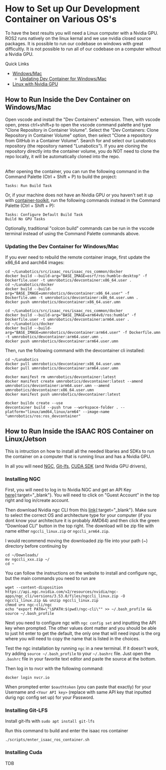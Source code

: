 # How to Set up Our Development Container on Various OS's
To have the best results you will need a Linux computer with a Nvidia GPU. ROS2 runs natively on the linux kernal and we use nvidia closed source packages. It is possible to run our codebase on windows with great difficultly. It is not possible to run all of our codebase on a computer without a Nvidia GPU.

Quick Links
- [Windows/Mac](#how-to-run-inside-the-dev-container-on-windowsmac)
  - [Updating Dev Container for Windows/Mac](#how-to-run-inside-the-dev-container-on-windowsmac)
- [Linux with Nvidia GPU](#how-to-run-inside-the-isaac-ros-container-on-linuxjetson)

## How to Run Inside the Dev Container on Windows/Mac 
Open vscode and install the "Dev Containers" extension. Then, with vscode open, press ctrl+shift+p to open the vscode command palette and type "Clone Repository in Container Volume". Select the "Dev Containers: Clone Repository in Container Volume" option, then select "Clone a repository from GitHub in a Container Volume". Search for and select our Lunabotics repository (the repository named "Lunabotics"). If you are cloning the repository directly into the container volume, you do NOT need to clone the repo locally, it will be automatically cloned into the repo.
<br><br>

After opening the container, you can run the following command in the Command Palette (Ctrl + Shift + P) to build the project:
```
Tasks: Run Build Task
```

Or, if your machine does not have an Nvidia GPU or you haven't set it up with [container-toolkit](https://docs.nvidia.com/datacenter/cloud-native/container-toolkit/latest/install-guide.html), run the following commands instead in the Command Palette (Ctrl + Shift + P):
```
Tasks: Configure Default Build Task
Build No GPU Tasks
```

Optionally, traditional "colcon build" commands can be run in the vscode terminal instead of using the Command Palette commands above.

### Updating the Dev Container for Windows/Mac
If you ever need to rebuild the remote container image, first update the x86_64 and aarch64 images:

```
cd ~/Lunabotics/src/isaac_ros/isaac_ros_common/docker
docker build --build-arg="BASE_IMAGE=osrf/ros:humble-desktop" -f Dockerfile.user -t umnrobotics/devcontainer:x86_64.user .
cd ~/Lunabotics/docker
docker build --build-arg="BASE_IMAGE=umnrobotics/devcontainer:x86_64.user" -f Dockerfile.umn -t umnrobotics/devcontainer:x86_64.user.umn .
docker push umnrobotics/devcontainer:x86_64.user.umn

cd ~/Lunabotics/src/isaac_ros/isaac_ros_common/docker
docker build --build-arg="BASE_IMAGE=arm64v8/ros:humble" -f Dockerfile.user -t umnrobotics/devcontainer:arm64.user .
cd ~/Lunabotics/docker
docker build --build-arg="BASE_IMAGE=umnrobotics/devcontainer:arm64.user" -f Dockerfile.umn -t umnrobotics/devcontainer:arm64.user.umn .
docker push umnrobotics/devcontainer:arm64.user.umn
```

Then, run the following command with the devcontainer cli installed:
```
cd ~/Lunabotics
docker pull umnrobotics/devcontainer:x86_64.user.umn
docker pull umnrobotics/devcontainer:arm64.user.umn

docker manifest rm umnrobotics/devcontainer:latest
docker manifest create umnrobotics/devcontainer:latest --amend umnrobotics/devcontainer:arm64.user.umn --amend umnrobotics/devcontainer:x86_64.user.umn
docker manifest push umnrobotics/devcontainer:latest

docker buildx create --use
devcontainer build --push true --workspace-folder . --platform="linux/amd64,linux/arm64" --image-name "umnrobotics/ros:ros_devcontainer"
```

## How to Run Inside the ISAAC ROS Container on Linux/Jetson
This is intruction on how to install all the needed libaries and SDKs to run the container on a computer that is running linux and has a Nvidia GPU.

In all you will need [NGC](#installing-ngc), [Git-lfs](#installing-git-lfs), [CUDA SDK](#installing-cuda) (and Nvidia GPU drivers),
### Installing NGC
First, you will need to log in to Nvidia NGC and get an API Key [here](https://org.ngc.nvidia.com/setup){:target="_blank"}. You will need to click on "Guest Account" in the top right and log in/create account.

Then download Nvidia ngc CLI from this [link](https://org.ngc.nvidia.com/setup/installers/cli){:target="_blank"}. Make sure to select the correct OS and architecture type for your computer (if you dont know your architecture it is probably AMD64)
and then click the green "Download CLI" button in the top right. 
The download will be zip file with name either ``ngccli_linux.zip`` or ``ngccli_arm64.zip``.

I would recommend moving the downloaded zip file into your path (~) directory before continuing by
```
cd ~/Downloads/
mv ngccli_xxx.zip ~/
cd ~
```

You can follow the instructions on the website to install and configure ngc, but the main commands you need to run are 
```
wget --content-disposition https://api.ngc.nvidia.com/v2/resources/nvidia/ngc-apps/ngc_cli/versions/3.53.0/files/ngccli_linux.zip -O ngccli_linux.zip && unzip ngccli_linux.zip
chmod u+x ngc-cli/ngc
echo "export PATH=\"\$PATH:$(pwd)/ngc-cli\"" >> ~/.bash_profile && source ~/.bash_profile
```
Next you need to configure ngc with ``ngc config set`` and inputting the API key when prompted. The other values dont matter and you should be able to just hit enter to get the default, 
the only one that will need input is the org where you will need to copy the name that is listed in the choices.

Test the ngc installation by running `ngc` in a new terminal. If it doesn't work, try adding `source ~/.bash_profile` to your `~/.bashrc` file. Just open the ``.bashrc`` file in your favorite text editor and paste the source at the bottom.

Then log in to nvcr with the following command:
```
docker login nvcr.io
```
When prompted enter ``$oauthtoken`` (you can paste that exactly) for your Username
and ``<Your API key>`` (replace with same API key that inputted durig ngc config set up) for your Password.

### Installing Git-LFS
Install git-lfs with `sudo apt install git-lfs`

Run this command to build and enter the isaac ros container
```
./scripts/enter_isaac_ros_container.sh
```

### Installing Cuda

TDB

